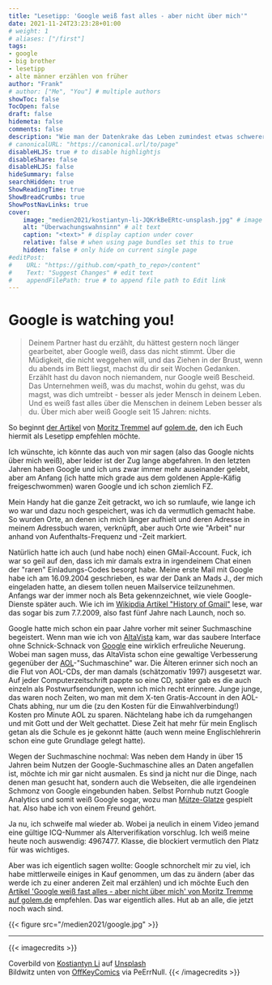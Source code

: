 ```yaml
---
title: "Lesetipp: 'Google weiß fast alles - aber nicht über mich'"
date: 2021-11-24T23:23:28+01:00
# weight: 1
# aliases: ["/first"]
tags:
- google
- big brother
- lesetipp
- alte männer erzählen von früher
author: "Frank"
# author: ["Me", "You"] # multiple authors
showToc: false
TocOpen: false
draft: false
hidemeta: false
comments: false
description: "Wie man der Datenkrake das Leben zumindest etwas schwerer macht."
# canonicalURL: "https://canonical.url/to/page"
disableHLJS: true # to disable highlightjs
disableShare: false
disableHLJS: false
hideSummary: false
searchHidden: true
ShowReadingTime: true
ShowBreadCrumbs: true
ShowPostNavLinks: true
cover:
    image: "medien2021/kostiantyn-li-JQKrkBeERtc-unsplash.jpg" # image path/url
    alt: "Überwachungswahnsinn" # alt text
    caption: "<text>" # display caption under cover
    relative: false # when using page bundles set this to true
    hidden: false # only hide on current single page
#editPost:
#    URL: "https://github.com/<path_to_repo>/content"
#    Text: "Suggest Changes" # edit text
#    appendFilePath: true # to append file path to Edit link
---
```

# Google is watching you!
>Deinem Partner hast du erzählt, du hättest gestern noch länger gearbeitet, aber Google weiß, dass das nicht stimmt. Über die Müdigkeit, die nicht weggehen will, und das Ziehen in der Brust, wenn du abends im Bett liegst, machst du dir seit Wochen Gedanken. Erzählt hast du davon noch niemandem, nur Google weiß Bescheid. Das Unternehmen weiß, was du machst, wohin du gehst, was du magst, was dich umtreibt - besser als jeder Mensch in deinem Leben. Und es weiß fast alles über die Menschen in deinem Leben besser als du. Über mich aber weiß Google seit 15 Jahren: nichts.

So beginnt [der Artikel](https://www.golem.de/news/datenschutz-google-weiss-fast-alles-aber-nicht-ueber-mich-2110-160155.html) von [Moritz Tremmel](https://www.golem.de/specials/autor-moritz-tremmel/) auf [golem.de](https://www.golem.de/), den ich Euch hiermit als Lesetipp empfehlen möchte.

Ich wünschte, ich könnte das auch von mir sagen (also das Google nichts über mich weiß), aber leider ist der Zug lange abgefahren. In den letzten Jahren haben Google und ich uns zwar immer mehr auseinander gelebt, aber am Anfang (ich hatte mich grade aus dem goldenen Apple-Käfig freigeschwommen) waren Google und ich schon ziemlich FZ.

Mein Handy hat die ganze Zeit getrackt, wo ich so rumlaufe, wie lange ich wo war und dazu noch gespeichert, was ich da vermutlich gemacht habe. So wurden Orte, an denen ich mich länger aufhielt und deren Adresse in meinem Adressbuch waren, verknüpft, aber auch Orte wie "Arbeit" nur anhand von Aufenthalts-Frequenz und -Zeit markiert.

Natürlich hatte ich auch (und habe noch) einen GMail-Account. Fuck, ich war so geil auf den, dass ich mir damals extra in irgendeinem Chat einen der "raren" Einladungs-Codes besorgt habe. Meine erste Mail mit Google habe ich am 16.09.2004 geschrieben, es war der Dank an Mads J., der mich eingeladen hatte, an diesem tollen neuen Mailservice teilzunehmen. Anfangs war der immer noch als Beta gekennzeichnet, wie viele Google-Dienste später auch. Wie ich im [Wikipdia Artikel "History of Gmail"](https://en.wikipedia.org/wiki/History_of_Gmail) lese, war das sogar bis zum 7.7.2009, also fast fünf Jahre nach Launch, noch so.

Google hatte mich schon ein paar Jahre vorher mit seiner Suchmaschine begeistert. Wenn man wie ich von [AltaVista](https://de.wikipedia.org/wiki/AltaVista) kam, war das saubere Interface ohne Schnick-Schnack von [Google](https://de.wikipedia.org/wiki/Google) eine wirklich erfreuliche Neuerung. Wobei man sagen muss, das AltaVista schon eine gewaltige Verbesserung gegenüber der [AOL](https://de.wikipedia.org/wiki/AOL)-"Suchmaschine" war. Die Älteren erinner sich noch an die Flut von AOL-CDs, der man damals (schätzomativ 1997) ausgesetzt war. Auf jeder Computerzeitschrift pappte so eine CD, später gab es die auch einzeln als Postwurfsendungen, wenn ich mich recht erinnere. Junge junge, das waren noch Zeiten, wo man mit dem X-ten Gratis-Account in den AOL-Chats abhing, nur um die (zu den Kosten für die Einwahlverbindung!) Kosten pro Minute AOL zu sparen. Nächtelang habe ich da rumgehangen und mit Gott und der Welt gechattet. Diese Zeit hat mehr für mein Englisch getan als die Schule es je gekonnt hätte (auch wenn meine Englischlehrerin schon eine gute Grundlage gelegt hatte).

Wegen der Suchmaschine nochmal: Was neben dem Handy in über 15 Jahren beim Nutzen der Google-Suchmaschine alles an Daten angefallen ist, möchte ich mir gar nicht ausmalen. Es sind ja nicht nur die Dinge, nach denen man gesucht hat, sondern auch die Webseiten, die alle irgendeinen Schmonz von Google eingebunden haben. Selbst Pornhub nutzt Google Analytics und somit weiß Google sogar, wozu man [Mütze-Glatze](https://www.dailymotion.com/video/x6h5x) gespielt hat. Also habe ich von einem Freund gehört.

Ja nu, ich schweife mal wieder ab. Wobei ja neulich in einem Video jemand eine gültige ICQ-Nummer als Alterverifikation vorschlug. Ich weiß meine heute noch auswendig: 4967477. Klasse, die blockiert vermutlich den Platz für was wichtiges.

Aber was ich eigentlich sagen wollte: Google schnorchelt mir zu viel, ich habe mittlerweile einiges in Kauf genommen, um das zu ändern (aber das werde ich zu einer anderen Zeit mal erzählen) und ich möchte Euch den [Artikel 'Google weiß fast alles - aber nicht über mich' von Moritz Tremme auf golem.de](https://www.golem.de/news/datenschutz-google-weiss-fast-alles-aber-nicht-ueber-mich-2110-160155.html) empfehlen. Das war eigentlich alles. Hut ab an alle, die jetzt noch wach sind.

{{< figure src="/medien2021/google.jpg" >}}

---

{{< imagecredits >}}

Coverbild von <a href="https://unsplash.com/@leekos?utm_source=unsplash&utm_medium=referral&utm_content=creditCopyText">Kostiantyn Li</a> auf <a href="https://unsplash.com/s/photos/big-brother?utm_source=unsplash&utm_medium=referral&utm_content=creditCopyText">Unsplash</a>
<br>
Bildwitz unten von <a href="https://www.patreon.com/Offkeycomics">OffKeyComics</a> via PeErrNull.
{{< /imagecredits >}}
